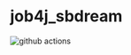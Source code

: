 # job4j_sbdream 

![github actions](https://github.com/AlexeyEsipov/job4j_dreamjob_springboot/actions/workflows/maven.yml/badge.svg)

